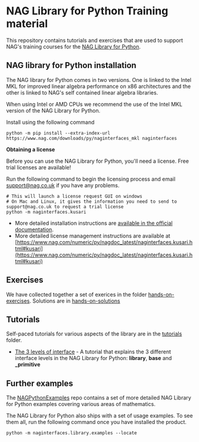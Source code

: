 # NAG Library for Python Training material

This repository contains tutorials and exercises that are used to support NAG's training courses for the [NAG Library for Python](https://www.nag.com/nag-library-python).

## NAG library for Python installation

The NAG library for Python comes in two versions. One is linked to the Intel MKL for improved linear algebra performance on x86 architectures and the other is linked to NAG's self contained linear algebra libraries.

When using Intel or AMD CPUs we recommend the use of the Intel MKL version of the NAG Library for Python.

Install using the following command

```
python -m pip install --extra-index-url https://www.nag.com/downloads/py/naginterfaces_mkl naginterfaces
```

**Obtaining a license**

Before you can use the NAG Library for Python, you'll need a license.  Free trial licenses are available!

Run the following command to begin the licensing process and email [support@nag.co.uk](mailto:support@nag.co.uk) if you have any problems.

```
# This will launch a license request GUI on windows
# On Mac and Linux, it gives the information you need to send to support@nag.co.uk to request a trial license
python -m naginterfaces.kusari
```

* More detailed installation instructions are [available in the official documentation](https://www.nag.com/numeric/py/nagdoc_latest/readme.html#installation).
* More detailed license management instructions are available at [https://www.nag.com/numeric/py/nagdoc_latest/naginterfaces.kusari.html#kusari](https://www.nag.com/numeric/py/nagdoc_latest/naginterfaces.kusari.html#kusari)

## Exercises

We have collected together a set of exerices in the folder [hands-on-exercises](https://github.com/numericalalgorithmsgroup/NAGPythonLibraryTraining/blob/master/hands-on-exercises/). Solutions are in [hands-on-solutions](https://github.com/numericalalgorithmsgroup/NAGPythonLibraryTraining/tree/master/hands-on-solutions)

## Tutorials

Self-paced tutorials for various aspects of the library are in the [tutorials](https://github.com/numericalalgorithmsgroup/NAGPythonLibraryTraining/tree/master/tutorials) folder.

* [The 3 levels of interface](https://github.com/numericalalgorithmsgroup/NAGPythonLibraryTraining/blob/master/tutorials/python_3_interface_levels.ipynb) - A tutorial that explains the 3 different interface levels in the NAG Library for Python: **library**, **base** and **_primitive**

## Further examples

The [NAGPythonExamples](https://github.com/numericalalgorithmsgroup/NAGPythonExamples) repo contains a set of more detailed NAG Library for Python examples covering various areas of mathematics.

The NAG Library for Python also ships with a set of usage examples.  To see them all, run the following command once you have installed the product.

```
python -m naginterfaces.library.examples --locate
```

